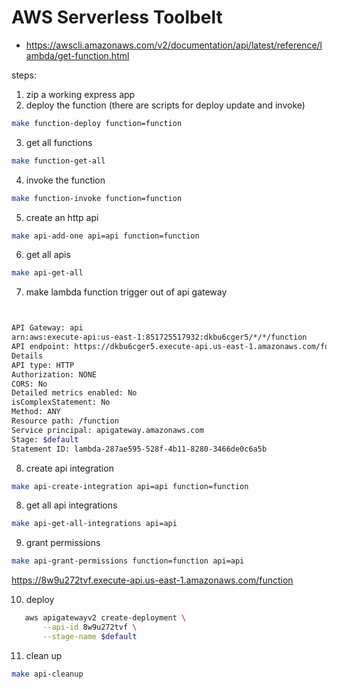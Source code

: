 # AWS Serverless Toolbelt

- https://awscli.amazonaws.com/v2/documentation/api/latest/reference/lambda/get-function.html

steps:

1. zip a working express app
2. deploy the function (there are scripts for deploy update and invoke)

```sh
make function-deploy function=function
```

3. get all functions

```sh
make function-get-all
```

4. invoke the function

```sh
make function-invoke function=function
```

5. create an http api

```sh
make api-add-one api=api function=function
```

6. get all apis

```sh
make api-get-all
```

7. make lambda function trigger out of api gateway

```sh


API Gateway: api
arn:aws:execute-api:us-east-1:851725517932:dkbu6cger5/*/*/function
API endpoint: https://dkbu6cger5.execute-api.us-east-1.amazonaws.com/function
Details
API type: HTTP
Authorization: NONE
CORS: No
Detailed metrics enabled: No
isComplexStatement: No
Method: ANY
Resource path: /function
Service principal: apigateway.amazonaws.com
Stage: $default
Statement ID: lambda-287ae595-528f-4b11-8280-3466de0c6a5b
```

8. create api integration

```sh
make api-create-integration api=api function=function
```

8. get all api integrations

```sh
make api-get-all-integrations api=api
```

9. grant permissions

```sh
make api-grant-permissions function=function api=api
```

https://8w9u272tvf.execute-api.us-east-1.amazonaws.com/function

10. deploy

```sh
   aws apigatewayv2 create-deployment \
       --api-id 8w9u272tvf \
       --stage-name $default
```

11. clean up

```sh
make api-cleanup
```
